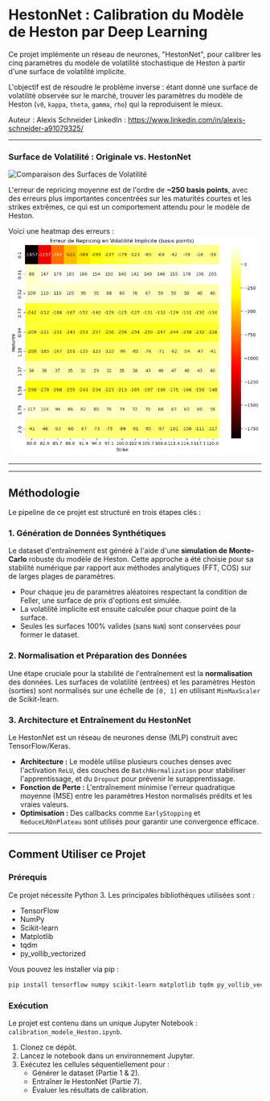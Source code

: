 # HestonNet : Calibration du Modèle de Heston par Deep Learning

Ce projet implémente un réseau de neurones, "HestonNet", pour calibrer les cinq paramètres du modèle de volatilité stochastique de Heston à partir d'une surface de volatilité implicite.

L'objectif est de résoudre le problème inverse : étant donné une surface de volatilité observée sur le marché, trouver les paramètres du modèle de Heston (`v0`, `kappa`, `theta`, `gamma`, `rho`) qui la reproduisent le mieux.

Auteur : Alexis Schneider
LinkedIn : https://www.linkedin.com/in/alexis-schneider-a91079325/


---

### Surface de Volatilité : Originale vs. HestonNet
![Comparaison des Surfaces de Volatilité](surface_volatilité_Heston.png)

L'erreur de repricing moyenne est de l'ordre de **~250 basis points**, avec des erreurs plus importantes concentrées sur les maturités courtes et les strikes extrêmes, ce qui est un comportement attendu pour le modèle de Heston.

Voici une heatmap des erreurs :
![Heatmap d'Erreur](images/heatmap.png)

---

---

## Méthodologie

Le pipeline de ce projet est structuré en trois étapes clés :

### 1. Génération de Données Synthétiques
Le dataset d'entraînement est généré à l'aide d'une **simulation de Monte-Carlo** robuste du modèle de Heston. Cette approche a été choisie pour sa stabilité numérique par rapport aux méthodes analytiques (FFT, COS) sur de larges plages de paramètres.
- Pour chaque jeu de paramètres aléatoires respectant la condition de Feller, une surface de prix d'options est simulée.
- La volatilité implicite est ensuite calculée pour chaque point de la surface.
- Seules les surfaces 100% valides (sans `NaN`) sont conservées pour former le dataset.

### 2. Normalisation et Préparation des Données
Une étape cruciale pour la stabilité de l'entraînement est la **normalisation** des données. Les surfaces de volatilité (entrées) et les paramètres Heston (sorties) sont normalisés sur une échelle de `[0, 1]` en utilisant `MinMaxScaler` de Scikit-learn.

### 3. Architecture et Entraînement du HestonNet
Le HestonNet est un réseau de neurones dense (MLP) construit avec TensorFlow/Keras.
- **Architecture :** Le modèle utilise plusieurs couches denses avec l'activation `ReLU`, des couches de `BatchNormalization` pour stabiliser l'apprentissage, et du `Dropout` pour prévenir le surapprentissage.
- **Fonction de Perte :** L'entraînement minimise l'erreur quadratique moyenne (MSE) entre les paramètres Heston normalisés prédits et les vraies valeurs.
- **Optimisation :** Des callbacks comme `EarlyStopping` et `ReduceLROnPlateau` sont utilisés pour garantir une convergence efficace.

---

## Comment Utiliser ce Projet

### Prérequis
Ce projet nécessite Python 3. Les principales bibliothèques utilisées sont :
- TensorFlow
- NumPy
- Scikit-learn
- Matplotlib
- tqdm
- py_vollib_vectorized

Vous pouvez les installer via pip :
```bash
pip install tensorflow numpy scikit-learn matplotlib tqdm py_vollib_vectorized
```

### Exécution
Le projet est contenu dans un unique Jupyter Notebook : `calibration_modele_Heston.ipynb`.
1.  Clonez ce dépôt.
2.  Lancez le notebook dans un environnement Jupyter.
3.  Exécutez les cellules séquentiellement pour :
    - Générer le dataset (Partie 1 & 2).
    - Entraîner le HestonNet (Partie 7).
    - Évaluer les résultats de calibration.


